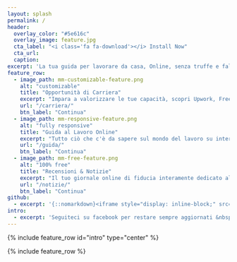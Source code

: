 ```yaml
---
layout: splash
permalink: /
header:
  overlay_color: "#5e616c"
  overlay_image: feature.jpg
  cta_label: "<i class='fa fa-download'></i> Install Now"
  cta_url:
  caption:
excerpt: 'La tua guida per lavorare da casa, Online, senza truffe e false promesse. Costruisci la tua carriera Digitale.<br /> <small><a href="https://github.com/mmistakes/minimal-mistakes/releases/tag/3.4.8">Latest release v3.4.8</a></small><br /><br /> {::nomarkdown}<iframe style="display: inline-block;" src="https://ghbtns.com/github-btn.html?user=mmistakes&repo=minimal-mistakes&type=star&count=true&size=large" frameborder="0" scrolling="0" width="160px" height="30px"></iframe> <iframe style="display: inline-block;" src="https://ghbtns.com/github-btn.html?user=mmistakes&repo=minimal-mistakes&type=fork&count=true&size=large" frameborder="0" scrolling="0" width="158px" height="30px"></iframe>{:/nomarkdown}'
feature_row:
  - image_path: mm-customizable-feature.png
    alt: "customizable"
    title: "Opportunità di Carriera"
    excerpt: "Impara a valorizzare le tue capacità, scopri Upwork, Freelancer, Appen e altre piattaforme per il lavoro online."
    url: "/carriera/"
    btn_label: "Continua"
  - image_path: mm-responsive-feature.png
    alt: "fully responsive"
    title: "Guida al Lavoro Online"
    excerpt: "Tutto ciò che c'è da sapere sul mondo del lavoro su internet, senza fronzoli e fake news."
    url: "/guida/"
    btn_label: "Continua"
  - image_path: mm-free-feature.png
    alt: "100% free"
    title: "Recensioni & Notizie"
    excerpt: "Il tuo giornale online di fiducia interamente dedicato al mondo del lavoro in rete."
    url: "/notizie/"
    btn_label: "Continua"
github:
  - excerpt: '{::nomarkdown}<iframe style="display: inline-block;" src="https://ghbtns.com/github-btn.html?user=mmistakes&repo=minimal-mistakes&type=star&count=true&size=large" frameborder="0" scrolling="0" width="160px" height="30px"></iframe> <iframe style="display: inline-block;" src="https://ghbtns.com/github-btn.html?user=mmistakes&repo=minimal-mistakes&type=fork&count=true&size=large" frameborder="0" scrolling="0" width="158px" height="30px"></iframe>{:/nomarkdown}'
intro:
  - excerpt: 'Seguiteci su facebook per restare sempre aggiornati &nbsp; [<i class="fa fa-facebook"></i> @weblavoro](https://facebook.com/weblavoro){: .btn .btn--facebook}'
---
```


{% include feature_row id="intro" type="center" %}

{% include feature_row %}